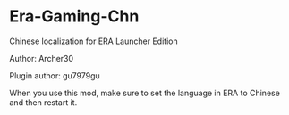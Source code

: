 # Era-Gaming-Chn
Chinese localization for ERA Launcher Edition

Author: Archer30

Plugin author: gu7979gu

When you use this mod, make sure to set the language in ERA to Chinese and then restart it.
